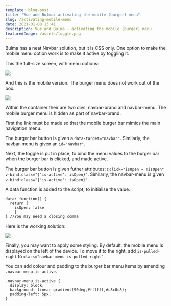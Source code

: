 ```yaml
---
template: blog-post
title: "Vue and Bulma: activating the mobile (burger) menu"
slug: /activating-mobile-menu
date: 2021-01-08 13:41
description: Vue and Bulma - activating the mobile (burger) menu
featuredImage: /assets/toggle.png
---
```

Bulma has a neat Navbar solution, but it is CSS only. One option to make the mobile menu option work is to make it active by toggling it.

This the full-size screen, with menu options:

![](/assets/screenshot-2021-01-08-at-12.37.05.png)

And this is the mobile version. The burger menu does not work out of the box.

![](/assets/screenshot-2021-01-08-at-12.44.07.png)

Within the container their are two divs: navbar-brand and navbar-menu. The mobile burger menu is hidden as part of navbar-brand.

First the link must be made so that the mobile burger bar mimics the main navigation menu.

The burger bar button is given a `data-target="navbar"`. Similarly, the navbar-menu is given an `id="navbar"`.

Next, the toggle is put in place, to bind the menu values to the burger bar when the burger bar is clicked, and made active.

The burger bar button is given futher attributes: `@click="isOpen = !isOpen" v-bind:class="{'is-active': isOpen}"`. Similarly, the navbar-menu is given `v-bind:class="{'is-active': isOpen}"`.

A data function is added to the script, to initialise the value.

```
data: function() {
  return {
    isOpen: false
    }
} //You may need a closing comma
```

Here is the working solution:

![](/assets/screenshot-2021-01-08-at-14.00.06.png)

Finally, you may want to apply some styling. By default, the mobile menu is displayed on the left of the device. To move it to the right, add `is-pulled-right` to `class="navbar-menu is-pulled-right"`.

You can add colour and padding to the burger bar menu items by amending `.navbar-menu.is-active`.

```
.navbar-menu.is-active {
  display: block;
  background: linear-gradient(90deg,#ffffff,#c8c8c8);
  padding-left: 5px;
}
```